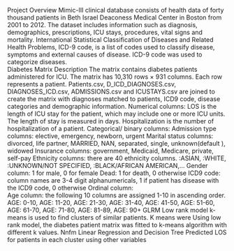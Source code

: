 Project Overview
 	Mimic-III clinical database consists of health data of forty thousand patients in Beth Israel Deaconess Medical Center in Boston from 2001 to 2012. The dataset includes information such as diagnosis, demographics, prescriptions, ICU stays, procedures, vital signs and mortality. 
	International Statistical Classification of Diseases and Related Health Problems, ICD-9 code, is a list of codes used to classify disease, symptoms and external causes of disease. ICD-9 code was used to categorize diseases.  
Diabetes Matrix Description
	The matrix contains diabetes patients administered for ICU. The matrix has 10,310 rows × 931 columns. Each row represents a patient. Patients.csv, D_ICD_DIAGNOSES.csv, DIAGNOSES_ICD.csv, ADMISSIONS.csv and ICUSTAYS.csv are joined to create the matrix with diagnoses matched to patients, ICD9 code, disease categories and demographic information. 
Numerical columns: 
LOS is the length of ICU stay for the patient, which may include one or more ICU units. The length of stay is measured in days.
Hospitalization is the number of hospitalization of a patient. 
Categorical/ binary columns: 
Admission type columns: elective, emergency, newborn, urgent 
Marital status columns:  divorced, life partner, MARRIED, NAN, separated, single,  unknown(default ), widowed
Insurance columns:  government, Medicaid, Medicare, private, self-pay
Ethnicity columns: there are 40 ethnicity columns. :ASIAN, :WHITE, :UNKNOWN/NOT SPECIFIED, :BLACK/AFRICAN AMERICAN,...
Gender column: 1 for male, 0 for female
Dead: 1 for death, 0 otherwise
ICD9 code: column names are 3-4 digit alphanumericals,  1 if patient has disease with the ICD9 code, 0 otherwise 
Ordinal column:  
Age column: the following 10 columns are assigned 1-10 in ascending order. AGE: 0-10,  AGE: 11-20, AGE: 21-30, AGE: 31-40, AGE: 41-50, AGE: 51-60, AGE: 61-70, AGE: 71-80, AGE: 81-89, AGE: 90+
GLRM 
	Low rank model k-means is used to find clusters of similar patients. K means were  Using low rank model, the diabetes patient matrix was fitted to k-means algorithm with different k values. 
	Nnfm 
Linear Regression and Decision Tree
	Predicted LOS for patients in each cluster using other variables